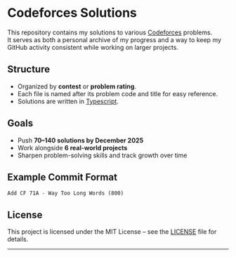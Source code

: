 # Codeforces Solutions

This repository contains my solutions to various [Codeforces](https://codeforces.com/) problems.  
It serves as both a personal archive of my progress and a way to keep my GitHub activity consistent while working on larger projects.

## Structure
- Organized by **contest** or **problem rating**.
- Each file is named after its problem code and title for easy reference.
- Solutions are written in [Typescript](https://www.w3schools.com/typescript/).

## Goals
- Push **70–140 solutions by December 2025**
- Work alongside **6 real-world projects**
- Sharpen problem-solving skills and track growth over time

## Example Commit Format
```
Add CF 71A - Way Too Long Words (800)
```

## License
This project is licensed under the MIT License – see the [LICENSE](LICENSE) file for details.

---

